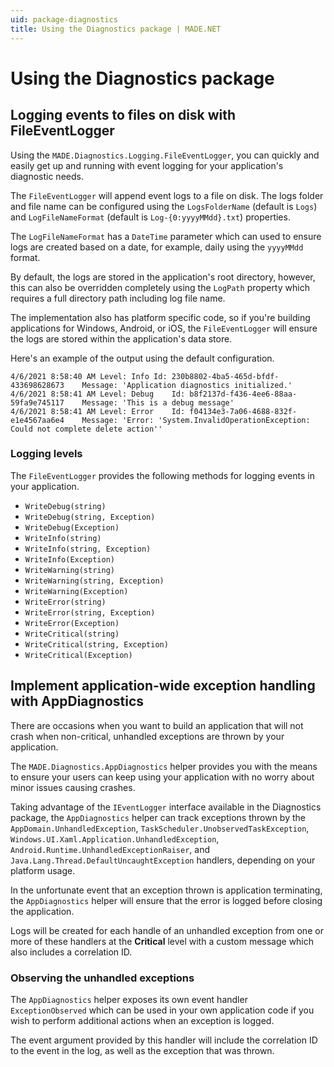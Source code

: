 ```yaml
---
uid: package-diagnostics
title: Using the Diagnostics package | MADE.NET
---
```


# Using the Diagnostics package

## Logging events to files on disk with FileEventLogger

Using the `MADE.Diagnostics.Logging.FileEventLogger`, you can quickly and easily get up and running with event logging for your application's diagnostic needs.

The `FileEventLogger` will append event logs to a file on disk. The logs folder and file name can be configured using the `LogsFolderName` (default is `Logs`) and `LogFileNameFormat` (default is `Log-{0:yyyyMMdd}.txt`) properties.

The `LogFileNameFormat` has a `DateTime` parameter which can used to ensure logs are created based on a date, for example, daily using the `yyyyMMdd` format.

By default, the logs are stored in the application's root directory, however, this can also be overridden completely using the `LogPath` property which requires a full directory path including log file name.

The implementation also has platform specific code, so if you're building applications for Windows, Android, or iOS, the `FileEventLogger` will ensure the logs are stored within the application's data store.

Here's an example of the output using the default configuration.

```log
4/6/2021 8:58:40 AM	Level: Info	Id: 230b8802-4ba5-465d-bfdf-433698628673	Message: 'Application diagnostics initialized.'
4/6/2021 8:58:41 AM	Level: Debug	Id: b8f2137d-f436-4ee6-88aa-59fa9e745117	Message: 'This is a debug message'
4/6/2021 8:58:41 AM	Level: Error	Id: f04134e3-7a06-4688-832f-e1e4567aa6e4	Message: 'Error: 'System.InvalidOperationException: Could not complete delete action''
```

### Logging levels

The `FileEventLogger` provides the following methods for logging events in your application.

- `WriteDebug(string)`
- `WriteDebug(string, Exception)`
- `WriteDebug(Exception)`
- `WriteInfo(string)`
- `WriteInfo(string, Exception)`
- `WriteInfo(Exception)`
- `WriteWarning(string)`
- `WriteWarning(string, Exception)`
- `WriteWarning(Exception)`
- `WriteError(string)`
- `WriteError(string, Exception)`
- `WriteError(Exception)`
- `WriteCritical(string)`
- `WriteCritical(string, Exception)`
- `WriteCritical(Exception)`

## Implement application-wide exception handling with AppDiagnostics

There are occasions when you want to build an application that will not crash when non-critical, unhandled exceptions are thrown by your application.

The `MADE.Diagnostics.AppDiagnostics` helper provides you with the means to ensure your users can keep using your application with no worry about minor issues causing crashes.

Taking advantage of the `IEventLogger` interface available in the Diagnostics package, the `AppDiagnostics` helper can track exceptions thrown by the `AppDomain.UnhandledException`, `TaskScheduler.UnobservedTaskException`, `Windows.UI.Xaml.Application.UnhandledException`, `Android.Runtime.UnhandledExceptionRaiser`, and `Java.Lang.Thread.DefaultUncaughtException` handlers, depending on your platform usage.

In the unfortunate event that an exception thrown is application terminating, the `AppDiagnostics` helper will ensure that the error is logged before closing the application.

Logs will be created for each handle of an unhandled exception from one or more of these handlers at the **Critical** level with a custom message which also includes a correlation ID. 

### Observing the unhandled exceptions

The `AppDiagnostics` helper exposes its own event handler `ExceptionObserved` which can be used in your own application code if you wish to perform additional actions when an exception is logged. 

The event argument provided by this handler will include the correlation ID to the event in the log, as well as the exception that was thrown.